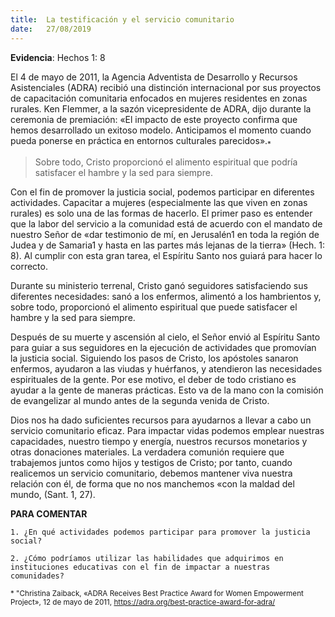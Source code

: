 ```yaml
---
title:  La testificación y el servicio comunitario 
date:   27/08/2019
---
```


**Evidencia**: Hechos 1: 8 

El 4 de mayo de 2011, la Agencia Adventista de Desarrollo y Recursos Asistenciales (ADRA) recibió una distinción internacional por sus proyectos de capacitación comunitaria enfocados en mujeres residentes en zonas rurales. Ken Flemmer, a la sazón vicepresidente de ADRA, dijo durante la ceremonia de premiación: «El impacto de este proyecto confirma que hemos desarrollado un exitoso modelo. Anticipamos el momento cuando pueda ponerse en práctica en entornos culturales parecidos».<sub>*</sub>

> Sobre todo, Cristo proporcionó el alimento espiritual que podría satisfacer el hambre y la sed para siempre. 

Con el fin de promover la justicia social, podemos participar en diferentes actividades. Capacitar a mujeres (especialmente las que viven en zonas rurales) es solo una de las formas de hacerlo. El primer paso es entender que la labor del servicio a la comunidad está de acuerdo con el mandato de nuestro Señor de «dar testimonio de mí, en Jerusalén1 en toda la región de Judea y de Samaria1 y hasta en las partes más lejanas de la tierra» (Hech. 1: 8). Al cumplir con esta gran tarea, el Espíritu Santo nos guiará para hacer lo correcto. 

Durante su ministerio terrenal, Cristo ganó seguidores satisfaciendo sus diferentes necesidades: sanó a los enfermos, alimentó a los hambrientos y, sobre todo, proporcionó el alimento espiritual que puede satisfacer el hambre y la sed para siempre. 

Después de su muerte y ascensión al cielo, el Señor envió al Espíritu Santo para guiar a sus seguidores en la ejecución de actividades que promovían la justicia social. Siguiendo los pasos de Cristo, los apóstoles sanaron enfermos, ayudaron a las viudas y huérfanos, y atendieron las necesidades espirituales de la gente. Por ese motivo, el deber de todo cristiano es ayudar a la gente de maneras prácticas. Esto va de la mano con la comisión de evangelizar al mundo antes de la segunda venida de Cristo. 

Dios nos ha dado suficientes recursos para ayudarnos a llevar a cabo un servicio comunitario eficaz. Para impactar vidas podemos emplear nuestras capacidades, nuestro tiempo y energía, nuestros recursos monetarios y otras donaciones materiales. La verdadera comunión requiere que trabajemos juntos como hijos y testigos de Cristo; por tanto, cuando realicemos un servicio comunitario, debemos mantener viva nuestra relación con él, de forma que no nos manchemos «con la maldad del mundo, (Sant. 1, 27). 

**PARA COMENTAR**

`1. ¿En qué actividades podemos participar para promover la justicia social?`

`2. ¿Cómo podríamos utilizar las habilidades que adquirimos en instituciones educativas con el fin de impactar a nuestras comunidades?`

<sub>* "Christina Zaiback, «ADRA Receives Best Practice Award for Women Empowerment Project», 12 de mayo de 2011, https://adra.org/best-practice-award-for-adra/</sub>